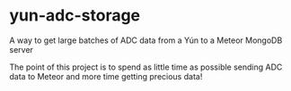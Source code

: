 # yun-adc-storage
A way to get large batches of ADC data from a Yún to a Meteor MongoDB server

The point of this project is to spend as little time as possible sending ADC data to Meteor and more time getting precious data!
